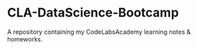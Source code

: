 # CLA-DataScience-Bootcamp
A repository containing my CodeLabsAcademy learning notes &amp; homeworks.
